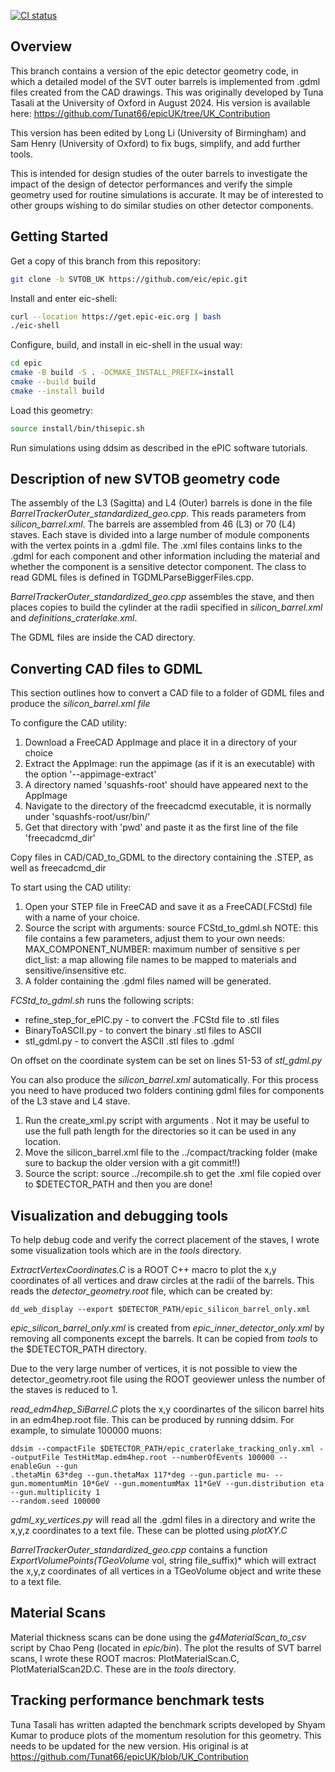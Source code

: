 [![CI status](https://github.com/eic/epic/actions/workflows/linux-eic-shell.yml/badge.svg)](https://github.com/eic/epic/actions/workflows/linux-eic-shell.yml)

Overview
--------

This branch contains a version of the epic detector geometry code, in which a detailed model of the SVT outer barrels is implemented from .gdml files created from the CAD drawings. This was originally developed by Tuna Tasali at the University of Oxford in August 2024. His version is available here: https://github.com/Tunat66/epicUK/tree/UK_Contribution

This version has been edited by Long Li (University of Birmingham) and Sam Henry (University of Oxford) to fix bugs, simplify, and add further tools.

This is intended for design studies of the outer barrels to investigate the impact of the design of detector performances and verify the simple geometry used for routine simulations is accurate. It may be of interested to other groups wishing to do similar studies on other detector components.



Getting Started
---------------

Get a copy of this branch from this repository:
```bash
git clone -b SVTOB_UK https://github.com/eic/epic.git
```
Install and enter eic-shell:
```bash
curl --location https://get.epic-eic.org | bash
./eic-shell
```
Configure, build, and install in eic-shell in the usual way:
```bash
cd epic
cmake -B build -S . -DCMAKE_INSTALL_PREFIX=install
cmake --build build
cmake --install build
```
Load this geometry:
```bash
source install/bin/thisepic.sh
```

Run simulations using ddsim as described in the ePIC software tutorials.


Description of new SVTOB geometry code
--------------------------------------------

The assembly of the L3 (Sagitta) and L4 (Outer) barrels is done in the file *BarrelTrackerOuter_standardized_geo.cpp*. This reads parameters from *silicon_barrel.xml*. The barrels are assembled from 46 (L3) or 70 (L4) staves. Each stave is divided into a large number of module components with the vertex points in a .gdml file. The .xml files contains links to the .gdml for each component and other information including the material and whether the component is a sensitive detector component. The class to read GDML files is defined in TGDMLParseBiggerFiles.cpp.

*BarrelTrackerOuter_standardized_geo.cpp* assembles the stave, and then places copies to build the cylinder at the radii specified in *silicon_barrel.xml* and *definitions_craterlake.xml*.

The GDML files are inside the CAD directory.

Converting CAD files to GDML
------------------------------

This section outlines how to convert a CAD file to a folder of GDML files and produce the *silicon_barrel.xml file*

To configure the CAD utility:
<ol>
<li>Download a FreeCAD AppImage and place it in a directory of your choice</li>
<li>Extract the AppImage: run the appimage (as if it is an executable) with the option '--appimage-extract'</li>
<li>A directory named 'squashfs-root' should have appeared next to the AppImage</li>
<li>Navigate to the directory of the freecadcmd executable, it is normally under 'squashfs-root/usr/bin/'</li>
<li>Get that directory with 'pwd' and paste it as the first line of the file 'freecadcmd_dir'</li>
</ol>
Copy files in CAD/CAD_to_GDML to the directory containing the .STEP, as well as freecadcmd_dir

To start using the CAD utility:
<ol>
<li>Open your STEP file in FreeCAD and save it as a FreeCAD(.FCStd) file with a name of your choice.</li>
<li>Source the script with arguments: source FCStd_to_gdml.sh <FreeCAD_file_name>
    NOTE: this file contains a few parameters, adjust them to your own needs:
        MAX_COMPONENT_NUMBER: maximum number of sensitive <module_component/>s per <module/>
        dict_list: a map allowing file names to be mapped to materials and sensitive/insensitive etc. </li>
<li>A folder containing the .gdml files named <FreeCAD_file_name> will be generated.</li>
</ol>

*FCStd_to_gdml.sh* runs the following scripts:
<ul>
<li>refine_step_for_ePIC.py - to convert the .FCStd file to .stl files</li>
<li>BinaryToASCII.py - to convert the binary .stl files to ASCII</li>
<li>stl_gdml.py - to convert the ASCII .stl files to .gdml</li>
</ul>

On offset on the coordinate system can be set on lines 51-53 of *stl_gdml.py*

You can also produce the *silicon_barrel.xml* automatically. For this process you need to have produced two folders contining gdml files
for components of the L3 stave and L4 stave.
<ol>
<li>Run the create_xml.py script with arguments <L3_stave_gdml_folder_name> <L4_stave_gdml_folder_name>. Not it may be useful to use the full path length for the directories so it can be used in any location.</li>
<li>Move the silicon_barrel.xml file to the ../compact/tracking folder (make sure to backup the older version with a git commit!!)</li>
<li>Source the script: source ../recompile.sh to get the .xml file copied over to $DETECTOR_PATH and then you are done!</li>
</ol>



Visualization and debugging tools
-----------------------------------

To help debug code and verify the correct placement of the staves, I wrote some visualization tools which are in the *tools* directory.

*ExtractVertexCoordinates.C* is a ROOT C++ macro to plot the x,y coordinates of all vertices and draw circles at the radii of the barrels. This reads the *detector_geometry.root* file, which can be created by:
```
dd_web_display --export $DETECTOR_PATH/epic_silicon_barrel_only.xml
```
*epic_silicon_barrel_only.xml* is created from *epic_inner_detector_only.xml* by removing all components except the barrels. It can be copied from *tools* to the $DETECTOR_PATH directory.

Due to the very large number of vertices, it is not possible to view the detector_geometry.root file using the ROOT geoviewer unless the number of the staves is reduced to 1.

*read_edm4hep_SiBarrel.C* plots the x,y coordinartes of the silicon barrel hits in an edm4hep.root file. This can be produced by running ddsim. For example, to simulate 100000 muons:
```
ddsim --compactFile $DETECTOR_PATH/epic_craterlake_tracking_only.xml --outputFile TestHitMap.edm4hep.root --numberOfEvents 100000 --enableGun --gun
.thetaMin 63*deg --gun.thetaMax 117*deg --gun.particle mu- --gun.momentumMin 10*GeV --gun.momentumMax 11*GeV --gun.distribution eta --gun.multiplicity 1
--random.seed 100000
```

*gdml_xy_vertices.py* will read all the .gdml files in a directory and write the x,y,z coordinates to a text file. These can be plotted using *plotXY.C*

*BarrelTrackerOuter_standardized_geo.cpp* contains a function *ExportVolumePoints(TGeoVolume* vol, string file_suffix)* which will extract the x,y,z coordinates of all vertices in a TGeoVolume object and write these to a text file.


Material Scans
---------------

Material thickness scans can be done using the *g4MaterialScan_to_csv* script by Chao Peng (located in *epic/bin*). The plot the results of SVT barrel scans, I wrote these ROOT macros: PlotMaterialScan.C, PlotMaterialScan2D.C. These are in the *tools* directory.


Tracking performance benchmark tests
-----------------------------------------

Tuna Tasali has written adapted the benchmark scripts developed by Shyam Kumar to produce plots of the momentum resolution for this geometry. This needs to be updated for the new version. His original is at https://github.com/Tunat66/epicUK/blob/UK_Contribution
